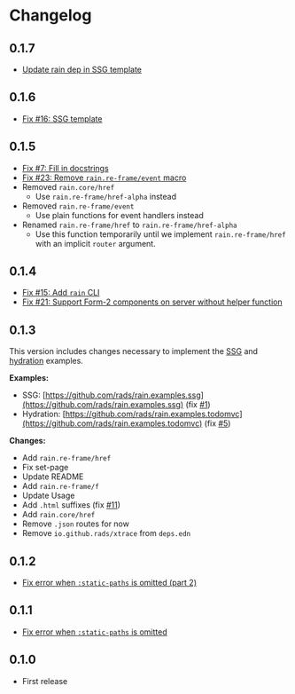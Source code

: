 # Changelog

## 0.1.7

- [Update rain dep in SSG template](https://github.com/rads/rain/commit/154edd0320492ea796de3b194e5dd129b3bd07d1)

## 0.1.6

- [Fix #16: SSG template](https://github.com/rads/rain/issues/16)

## 0.1.5

- [Fix #7: Fill in docstrings](https://github.com/rads/rain/issues/7)
- [Fix #23: Remove `rain.re-frame/event` macro](https://github.com/rads/rain/issues/23)
- Removed `rain.core/href`
  - Use `rain.re-frame/href-alpha` instead
- Removed `rain.re-frame/event`
  - Use plain functions for event handlers instead
- Renamed `rain.re-frame/href` to `rain.re-frame/href-alpha`
  - Use this function temporarily until we implement `rain.re-frame/href` with an implicit `router` argument.

## 0.1.4

- [Fix #15: Add `rain` CLI](https://github.com/rads/rain/issues/15)
- [Fix #21: Support Form-2 components on server without helper function](https://github.com/rads/rain/issues/21)

## 0.1.3

This version includes changes necessary to implement the [SSG](https://github.com/rads/rain/issues/1) and [hydration](https://github.com/rads/rain/issues/5) examples.

**Examples:**

- SSG: [https://github.com/rads/rain.examples.ssg](https://github.com/rads/rain.examples.ssg) (fix [#1](https://github.com/rads/rain/issues/1))
- Hydration: [https://github.com/rads/rain.examples.todomvc](https://github.com/rads/rain.examples.todomvc) (fix [#5](https://github.com/rads/rain/issues/5))

**Changes:**

- Add `rain.re-frame/href`
- Fix set-page
- Update README
- Add `rain.re-frame/f`
- Update Usage
- Add `.html` suffixes (fix [#11](https://github.com/rads/rain/issues/11))
- Add `rain.core/href`
- Remove `.json` routes for now
- Remove `io.github.rads/xtrace` from `deps.edn`

## 0.1.2

- [Fix error when `:static-paths` is omitted (part 2)](https://github.com/rads/rain/commit/1434f93f75a41ad4440dea34676f22932ea36172)

## 0.1.1

- [Fix error when `:static-paths` is omitted](https://github.com/rads/rain/commit/f221928fc7f99e39f78541381817007b772c2e66)

## 0.1.0

- First release
